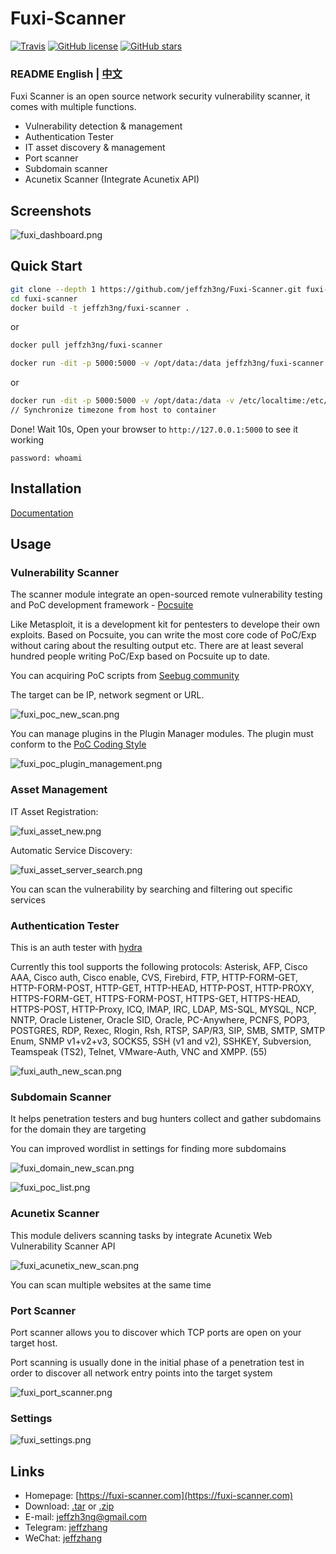 # Fuxi-Scanner

[![Travis](https://img.shields.io/badge/Python-2.6%7C2.7-blue.svg)](https://www.python.org/)
[![GitHub license](https://img.shields.io/github/license/jeffzh3ng/Fuxi-Scanner.svg)](https://github.com/jeffzh3ng/Fuxi-Scanner/blob/master/LICENSE)
[![GitHub stars](https://img.shields.io/github/stars/jeffzh3ng/Fuxi-Scanner.svg)](https://github.com/jeffzh3ng/Fuxi-Scanner/stargazers)


### README English | [中文](doc/README.zh.md)

Fuxi Scanner is an open source network security vulnerability scanner, it comes with multiple functions.

- Vulnerability detection & management
- Authentication Tester
- IT asset discovery & management
- Port scanner
- Subdomain scanner
- Acunetix Scanner (Integrate Acunetix API)

## Screenshots

![fuxi_dashboard.png](doc/images/fuxi_dashboard.png)

## Quick Start

```bash
git clone --depth 1 https://github.com/jeffzh3ng/Fuxi-Scanner.git fuxi-scanner
cd fuxi-scanner
docker build -t jeffzh3ng/fuxi-scanner .
```

or

```bash
docker pull jeffzh3ng/fuxi-scanner
```

```bash
docker run -dit -p 5000:5000 -v /opt/data:/data jeffzh3ng/fuxi-scanner:latest
```

or

```bash
docker run -dit -p 5000:5000 -v /opt/data:/data -v /etc/localtime:/etc/localtime jeffzh3ng/fuxi-scanner
// Synchronize timezone from host to container
```

Done! Wait 10s, Open your browser to `http://127.0.0.1:5000` to see it working

`password: whoami`

## Installation

[Documentation](doc/INSTALL.en.md)

## Usage

### Vulnerability Scanner

The scanner module integrate an open-sourced remote vulnerability testing and PoC development framework - [Pocsuite](https://github.com/knownsec/Pocsuite)

Like Metasploit, it is a development kit for pentesters to develope their own exploits. Based on Pocsuite, you can write the most core code of PoC/Exp without caring about the resulting output etc. There are at least several hundred people writing PoC/Exp based on Pocsuite up to date.

You can acquiring PoC scripts from [Seebug community](https://www.seebug.org/)

The target can be IP, network segment or URL.

![fuxi_poc_new_scan.png](doc/images/fuxi_poc_new_scan.png)

You can manage plugins in the Plugin Manager modules. The plugin must conform to the [PoC Coding Style](https://github.com/knownsec/Pocsuite/blob/master/docs/CODING.md)

![fuxi_poc_plugin_management.png](doc/images/fuxi_poc_plugin_management.png)

### Asset Management

IT Asset Registration:

![fuxi_asset_new.png](doc/images/fuxi_asset_new.png)

Automatic Service Discovery:

![fuxi_asset_server_search.png](doc/images/fuxi_asset_service_search.png)

You can scan the vulnerability by searching and filtering out specific services

### Authentication Tester

This is an auth tester with [hydra](https://github.com/vanhauser-thc/thc-hydra)

Currently this tool supports the following protocols: Asterisk, AFP, Cisco AAA, Cisco auth, Cisco enable, CVS, Firebird, FTP, HTTP-FORM-GET, HTTP-FORM-POST, HTTP-GET, HTTP-HEAD, HTTP-POST, HTTP-PROXY, HTTPS-FORM-GET, HTTPS-FORM-POST, HTTPS-GET, HTTPS-HEAD, HTTPS-POST, HTTP-Proxy, ICQ, IMAP, IRC, LDAP, MS-SQL, MYSQL, NCP, NNTP, Oracle Listener, Oracle SID, Oracle, PC-Anywhere, PCNFS, POP3, POSTGRES, RDP, Rexec, Rlogin, Rsh, RTSP, SAP/R3, SIP, SMB, SMTP, SMTP Enum, SNMP v1+v2+v3, SOCKS5, SSH (v1 and v2), SSHKEY, Subversion, Teamspeak (TS2), Telnet, VMware-Auth, VNC and XMPP. (55)

![fuxi_auth_new_scan.png](doc/images/fuxi_auth_new_scan.png)

### Subdomain Scanner

It helps penetration testers and bug hunters collect and gather subdomains for the domain they are targeting

You can improved wordlist in settings for finding more subdomains

![fuxi_domain_new_scan.png](doc/images/fuxi_domain_new_scan.png)

![fuxi_poc_list.png](doc/images/fuxi_domain_list.png)

### Acunetix Scanner

This module delivers scanning tasks by integrate Acunetix Web Vulnerability Scanner API

![fuxi_acunetix_new_scan.png](doc/images/fuxi_acunetix_new_scan.png)

You can scan multiple websites at the same time

### Port Scanner

Port scanner allows you to discover which TCP ports are open on your target host.

Port scanning is usually done in the initial phase of a penetration test in order to discover all network entry points into the target system

![fuxi_port_scanner.png](doc/images/fuxi_port_scanner.png)

### Settings

![fuxi_settings.png](doc/images/fuxi_settings.png)

## Links

- Homepage: [https://fuxi-scanner.com](https://fuxi-scanner.com)
- Download: [.tar](https://github.com/jeffzh3ng/Fuxi-Scanner/tarball/master) or [.zip](https://github.com/jeffzh3ng/Fuxi-Scanner/zipball/master)
- E-mail: [jeffzh3ng@gmail.com](mailto:jeffzh3ng@gmail.com)
- Telegram: [jeffzhang](https://t.me/jeffzhang)
- WeChat: [jeffzhang](https://fuxi-scanner.com/static/images/wx_20180605112603.jpg)
